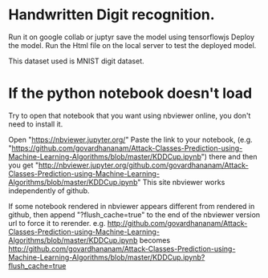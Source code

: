 # Handwritten Digit recognition.
Run it on google collab or juptyr
save the model using tensorflowjs
Deploy the model. Run the Html file on the local server to test the deployed model.

This dataset used is MNIST digit dataset.

# If the python notebook doesn't load

Try to open that notebook that you want using nbviewer online, you don't need to install it.

Open "https://nbviewer.jupyter.org/"
Paste the link to your notebook, (e.g. "https://github.com/govardhananam/Attack-Classes-Prediction-using-Machine-Learning-Algorithms/blob/master/KDDCup.ipynb") there and then you get "http://nbviewer.jupyter.org/github.com/govardhananam/Attack-Classes-Prediction-using-Machine-Learning-Algorithms/blob/master/KDDCup.ipynb"
This site nbviewer works independently of github.

If some notebook rendered in nbviewer appears different from rendered in github, then append "?flush_cache=true" to the end of the nbviewer version url to force it to rerender.
e.g.
http://github.com/govardhananam/Attack-Classes-Prediction-using-Machine-Learning-Algorithms/blob/master/KDDCup.ipynb
becomes
http://github.com/govardhananam/Attack-Classes-Prediction-using-Machine-Learning-Algorithms/blob/master/KDDCup.ipynb?flush_cache=true



